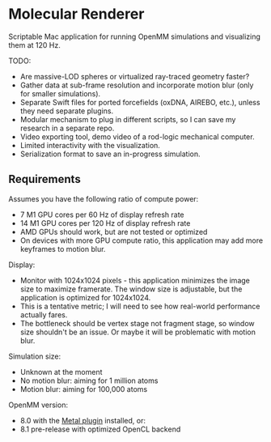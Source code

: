 # Molecular Renderer

Scriptable Mac application for running OpenMM simulations and visualizing them at 120 Hz.

TODO:
- Are massive-LOD spheres or virtualized ray-traced geometry faster?
- Gather data at sub-frame resolution and incorporate motion blur (only for smaller simulations).
- Separate Swift files for ported forcefields (oxDNA, AIREBO, etc.), unless they need separate plugins.
- Modular mechanism to plug in different scripts, so I can save my research in a separate repo.
- Video exporting tool, demo video of a rod-logic mechanical computer.
- Limited interactivity with the visualization.
- Serialization format to save an in-progress simulation.

## Requirements

Assumes you have the following ratio of compute power:
- 7 M1 GPU cores per 60 Hz of display refresh rate
- 14 M1 GPU cores per 120 Hz of display refresh rate
- AMD GPUs should work, but are not tested or optimized
- On devices with more GPU compute ratio, this application may add more keyframes to motion blur.

Display:
- Monitor with 1024x1024 pixels - this application minimizes the image size to maximize framerate. The window size is adjustable, but the application is optimized for 1024x1024.
- This is a tentative metric; I will need to see how real-world performance actually fares.
- The bottleneck should be vertex stage not fragment stage, so window size shouldn't be an issue. Or maybe it will be problematic with motion blur.

Simulation size:
- Unknown at the moment
- No motion blur: aiming for 1 million atoms
- Motion blur: aiming for 100,000 atoms

OpenMM version:
- 8.0 with the [Metal plugin](https://github.com/philipturner/openmm-metal) installed, or:
- 8.1 pre-release with optimized OpenCL backend
